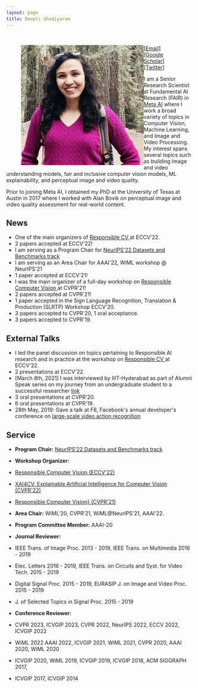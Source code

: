 ```yaml
---
layout: page
title: Deepti Ghadiyaram
---
```

<br>
<figure>
 <img align="left" src="/assets/img/deepti_pic_cropped.png" width="330">
<figcaption> [<a href="mailto: deeptigp [at] fb [dot] com">Email</a>] [<a href="https://scholar.google.com/citations?user=NyKCrmoAAAAJ&hl=en&authuser=1">Google Scholar</a>] [<a href="https://twitter.com/deeptigp">Twitter</a>] </figcaption>
</figure>
I am a Senior Research Scientist at Fundamental AI Research (FAIR) in <a href="https://ai.facebook.com/research/"> Meta AI</a> where I work a broad variety of topics in Computer Vision, Machine Learning, and Image and Video Processing. My interest spans several topics such as building image and video understanding models, fair and inclusive computer vision models, ML explainability, and perceptual image and video quality.

Prior to joining Meta AI, I obtained my PhD at the University of Texas at Austin in 2017 where I worked with Alan Bovik on perceptual image and video quality assessment for real-world content. 

## News
- One of the main organizers of <a href="https://sites.google.com/view/rcv-at-eccv-2022/home"> Responsible CV </a> at ECCV'22.
- 2 papers accepted at ECCV'22!
- I am serving as a Program Chair for <a href="https://neurips.cc/Conferences/2022/CallForDatasetsBenchmarks"> NeurIPS'22 Datasets and Benchmarks track </a>
- I am serving as an Area Chair for AAAI'22, WiML workshop @ NeurIPS'21
- 1 paper accepted at ECCV'21!
- I was the main organizer of a full-day workshop on <a href="https://sites.google.com/view/rcv-cvpr2021"> Responsible Computer Vision </a> at CVPR'21! 
- 2 papers accepted at CVPR'21!
- 1 paper accepted in the Sign Language Recognition, Translation & Production (SLRTP) Workshop  ECCV'20.
- 3 papers accepted to CVPR'20, 1 oral acceptance.
- 3 papers accepted to CVPR'19.

## External Talks 
- I led the panel discussion on topics pertaining to Responsible AI research and in practice at the workshop on <a href="https://sites.google.com/view/rcv-at-eccv-2022/home"> Responsible CV </a> at ECCV'22.
- 2 presentations at ECCV'22.
- [March 8th, 2021] I was interviewed by IIIT-Hyderabad as part of Alumni Speak series on my journey from an undergraduate student to a successful researcher <a href="https://www.youtube.com/watch?v=aELF0h8fqfo"> link </a> 
- 3 oral presentations at CVPR'20.
- 6 oral presentations at CVPR'19.
- 28th May, 2019: Gave a talk at F8, Facebook's annual developer's conference on <a href="https://www.youtube.com/watch?v=5RcC18WEruk"> large-scale video action recognition </a>


## Service
- **Program Chair:** <a href="https://neurips.cc/Conferences/2022/CallForDatasetsBenchmarks">NeurIPS'22 Datasets and Benchmarks track </a>
- **Workshop Organizer:** 
 - <a href="https://sites.google.com/view/rcv-at-eccv-2022/home"> Responsible Computer Vision (ECCV'22) </a>
 - <a href="https://xai4cv.github.io/workshop"> XAI4CV: Explainable Artificial Intelligence for Computer Vision (CVPR'22) </a>
 - <a href="https://sites.google.com/view/rcv-cvpr2021"> Responsible Computer Vision} (CVPR'21) </a>

- **Area Chair:** WiML’20, CVPR’21, WiML@NeurIPS'21, AAAI'22.
- **Program Committee Member:** AAAI-20
- **Journal Reviewer:** 
- IEEE Trans. of Image Proc. 2013 - 2019, IEEE Trans. on Multimedia 2016 - 2019
- Elec. Letters 2016 - 2019, IEEE Trans. on Circuits and Syst. for Video Tech. 2015 - 2019
- Digital Signal Proc. 2015 - 2019, EURASIP J. on Image and Video Proc. 2015 - 2019
- J. of Selected Topics in Signal Proc. 2015 - 2019
- **Conference Reviewer:** 
- CVPR 2023, ICVGIP 2023, CVPR 2022, NeurIPS 2022, ECCV 2022, ICVGIP 2022
- WiML 2022 AAAI 2022, ICVGIP 2021, WiML 2021, CVPR 2020, AAAI 2020, WiML 2020
- ICVGIP 2020, WiML 2019, ICVGIP 2019, ICVGIP 2018, ACM SIGGRAPH 2017,
- ICVGIP 2017, ICVGIP 2014
